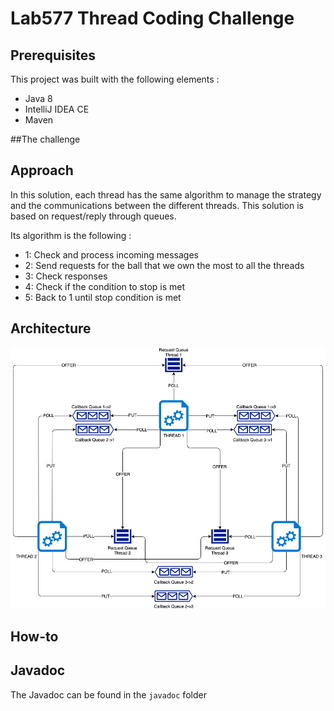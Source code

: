 # Lab577 Thread Coding Challenge

## Prerequisites
This project was built with the following elements :
* Java 8
* IntelliJ IDEA CE
* Maven

##The challenge

## Approach
In this solution, each thread has the same algorithm to manage the strategy and 
the communications between the different threads. This solution is based on request/reply
through queues.

Its algorithm is the following :
* 1: Check and process incoming messages
* 2: Send requests for the ball that we own the most to all the threads
* 3: Check responses
* 4: Check if the condition to stop is met
* 5: Back to 1 until stop condition is met

## Architecture

![architecture](images/architecture.png)
## How-to

## Javadoc
The Javadoc can be found in the ``javadoc`` folder